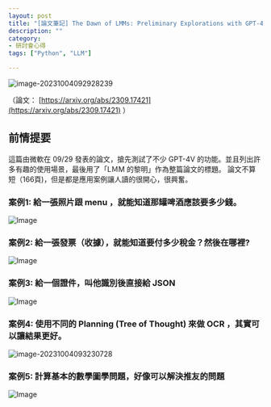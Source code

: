 ```yaml
---
layout: post
title: "[論文筆記] The Dawn of LMMs: Preliminary Explorations with GPT-4V(ision)-筆記"
description: ""
category: 
- 研討會心得
tags: ["Python", "LLM"]

---
```


![image-20231004092928239](../images/2022/image-20231004092928239.png)

（論文： [https://arxiv.org/abs/2309.17421](https://arxiv.org/abs/2309.17421) ）



## 前情提要

這篇由微軟在 09/29 發表的論文，搶先測試了不少 GPT-4V 的功能。並且列出許多有趣的使用場景，最後用了「LＭM 的黎明」作為整篇論文的標題。 論文不算短（166頁)，但是都是應用案例讓人讀的很開心，很興奮。



### 案例1: 給一張照片跟 menu ，就能知道那罐啤酒應該要多少錢。

![Image](../images/2022/F7hPoyJaIAEWyf9.png)



### 案例2: 給一張發票（收據），就能知道要付多少稅金？然後在哪裡?

![Image](../images/2022/F7hPzFxbEAABSNy.png)



### 案例3: 給一個證件，叫他識別後直接給 JSON

![Image](../images/2022/F7hQNG_aUAEx-x1.png)



### 案例4:  使用不同的 Planning (Tree of Thought) 來做 OCR ，其實可以讓結果更好。

![image-20231004093230728](../images/2022/image-20231004093230728.png)



### 案例5: 計算基本的數學圖學問題，好像可以解決推友的問題

![Image](../images/2022/F7hTV5oaEAAm4QP.png)
